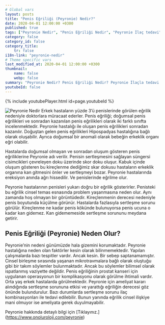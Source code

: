 ```yaml
---
# Global vars
layout: posts
title: "Penis Eğriliği (Peyronie) Nedir?"
date: 2020-04-01 12:00:00 +0300
published: true
tags: ["Peyronie Nedir", "Penis Eğriliği Nedir", "Peyronie İlaç tedavi", " Peyronie sebep", "Peyronie belirti", "Peyronie ameliyat", "Penis eğriliği düzeltme", "penis eğriliği ameliyatı", "mutluluk çubuğu ameliyatı", "Penil Protez Ameliyatı" , "Penis eğriliği ameliyatı nasıl olur" , "Peyronie" , "Penis Eğriliği" , "peyronie nedeni" , "peyronie teşhis" , "penis eğriliği nedeni" , "Penis neden eğrilir" ]
category: false
category_id: false
category_title:
    tr: false
i18n-link: "peyronie-nedir"
# Theme specific vars
last_modified_at: 2020-04-01 12:00:00 +0300
thumbnail:
    name: false
    webp: false
summary: "Peyronie Nedir? Penis Eğriliği Nedir? Peyronie İlaçla tedavi edilir mi? Peyronie'nin sebebi? Peyronie belirtileri, Peyronie ameliyatları, Penis Eğriliği düzeltilmesi, penis eğriliği ameliyatı, mutluluk çubuğu ameliyatı, penil protez ameliyatı, Penis eğriliği nasıl düzeltilir, Penis eğriliği ameliyatı nasıl olur"
youtubeId: false
---
```

{% include youtubePlayer.html id=page.youtubeId %}




![Peyronie Nedir](/assets/img/peyronie.jpeg)
Erkek hastaların yüzde 3’ü penislerinde görülen eğrilik nedeniyle doktorlara müracaat ederler. Penis eğriliği; doğumsal penis eğrilikleri ve sonradan kazanılan penis eğrilikleri olarak iki farklı sınıfta incelenmektedir. Peyronie hastalığı ile oluşan penis eğrilikleri sonradan kazanılır. Doğuştan gelen penis eğrilikleri Hipospadyas hastalığına bağlı olarak oluşabilir. Ayrıca doğumsal bir anomali olarak bebeğin erkeklik organı eğri olabilir.

Hastalarda doğumsal olmayan ve sonradan oluşum gösteren penis eğriliklerine Peyronie adı verilir. Penisin sertleşmesini sağlayan süngersi cisimcikleri çevreleyen doku üzerinde skor doku oluşur. Kabuk içinde oluşum gösteren bu kireçlenme dediğimiz skar dokusu hastaların erkeklik organına kan gitmesini önler ve sertleşmeyi bozar. Peyronie hastalarında ereksiyon anında ağrı hissedilir. Ve penislerinde eğrilme olur.

Peyronie hastalarının penisleri yukarı doğru bir eğrilik gösterirler. Penisteki bu eğrilik cinsel temas esnasında problem yaşanmasına neden olur. Aynı zamanda hoş olmayan bir görüntüdedir. Kireçlenmenin derecesi nedeniyle penis boyutunda küçülme görünür. Hastalarda fazlasıyla sertleşme sorunu görülür. Kireçlenme ne kadar penis kökünde bulunuyorsa penis ucuna o kadar kan gidemez. Kan gidememeside sertleşme sorununu meydana getirir.

## Penis Eğriliği (Peyronie) Neden Olur?

Peyronie’nin nedeni günümüzde hala gizemini korumaktadır. Peyronie hastalığına neden olan faktörler kesin olarak bilinmemektedir. Yapılan çalışmalarda bazı tespitler vardır. Ancak kesin. Bir sebep saptanamamıştır. Cinsel birleşme sırasında yaşanan mikrotravmalara bağlı olarak oluştuğu gibi bir takım söylemler bulunmaktadır. Ancak bu söylemler bilimsel olarak ispatlanmış vaziyette değildir. Penis eğriliğinin prostat kanseri için uygulanan operasyonun bir komplikasyonu olarak görülme ihtimali vardır. Orta yaş erkek hastalarda görülmektedir. Peyronie için ameliyat kararı alındığında sertleşme sorununa etkisi ve yarattığı eğriliğin derecesi göz önünde bulundurulur. Bazı durumlarda sertleşme sorunu ilaç kombinasyonları ile tedavi edilebilir. Bunun yanında eğrilik cinsel ilişkiye mani olmuyor ise ameliyata gerek duyulmayabilir.


Peyronie hakkında detaylı bilgi için [Tıklayınız.] (https://www.onoluroloji.com/peyronie)
